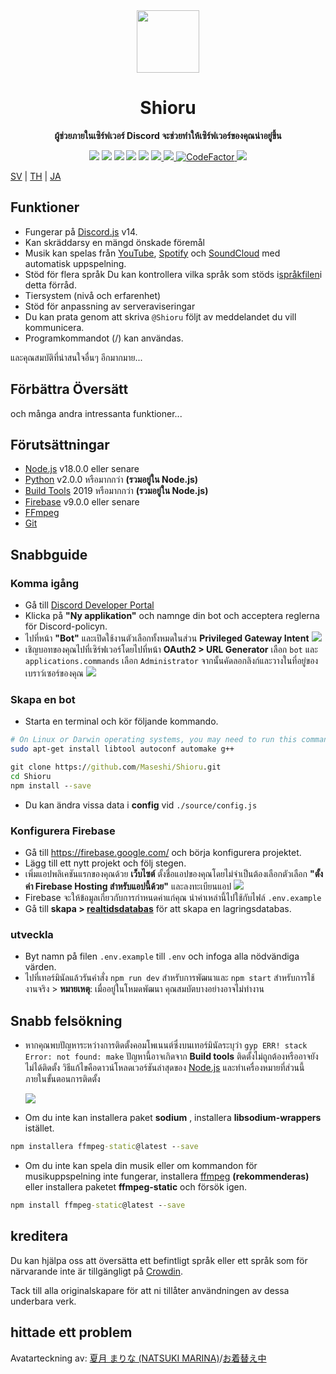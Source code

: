 <div align="center">
  <img src="https://raw.githubusercontent.com/Maseshi/Shioru/main/assets/icons/favicon-circle.png" width="100" />
  <strong>
    <h1>Shioru</h2>
    <p>ผู้ช่วยภายในเซิร์ฟเวอร์ Discord จะช่วยทำให้เซิร์ฟเวอร์ของคุณน่าอยู่ขึ้น</p>
  </strong>
  <img src="https://img.shields.io/badge/discord.js-v14-7354F6?logo=discord&logoColor=white" />
  <img src="https://img.shields.io/github/stars/Maseshi/Shioru.svg?logo=github" />
  <img src="https://img.shields.io/github/v/release/Maseshi/Shioru" />
  <img src="https://img.shields.io/github/license/Maseshi/Shioru.svg?logo=github" />
  <img src="https://img.shields.io/github/last-commit/Maseshi/Shioru" />
  <a title="Status" target="_blank" href="https://shioru.statuspage.io/">
    <img src="https://img.shields.io/badge/dynamic/json?logo=google-cloud&logoColor=white&label=status&query=status.indicator&url=https%3A%2F%2Fq60yrzp0cbgg.statuspage.io%2Fapi%2Fv2%2Fstatus.json" />
  </a>
  <a title="Crowdin" target="_blank" href="https://crowdin.com/project/shioru">
    <img src="https://badges.crowdin.net/shioru/localized.svg" />
  </a>
  <a title="CodeFactor" target="_blank" href="https://www.codefactor.io/repository/github/maseshi/shioru">
    <img src="https://www.codefactor.io/repository/github/maseshi/shioru/badge" alt="CodeFactor" />
  </a>
  <a title="Top.gg" target="_blank" href="https://top.gg/bot/704706906505347183">
    <img src="https://top.gg/api/widget/upvotes/704706906505347183.svg" />
  </a>
</div>

[SV](https://github.com/Maseshi/Shioru/blob/main/documents/README.en.md) | [TH](https://github.com/Maseshi/Shioru/blob/main/documents/README.th.md) | [JA](https://github.com/Maseshi/Shioru/blob/main/documents/README.ja.md)

<div align="center">
  <a href="https://github.com/Maseshi/Shioru/tree/main/documents">
    </img>
  </a>
</div>

## Funktioner

- Fungerar på [Discord.js](https://discord.js.org/) v14.
- Kan skräddarsy en mängd önskade föremål
- Musik kan spelas från [YouTube](https://www.youtube.com/), [Spotify](https://www.spotify.com/) och [SoundCloud](https://soundcloud.com/) med automatisk uppspelning.
- Stöd för flera språk Du kan kontrollera vilka språk som stöds i[språkfilen](https://github.com/Maseshi/shioru/blob/main/source/languages)i detta förråd.
- Tiersystem (nivå och erfarenhet)
- Stöd för anpassning av serveraviseringar
- Du kan prata genom att skriva `@Shioru` följt av meddelandet du vill kommunicera.
- Programkommandot (/) kan användas.

และคุณสมบัติที่น่าสนใจอื่นๆ อีกมากมาย...

## Förbättra Översätt

och många andra intressanta funktioner...

## Förutsättningar

- [Node.js](https://nodejs.org/) v18.0.0 eller senare
- [Python](https://www.python.org/downloads/) v2.0.0 หรือมากกว่า **(รวมอยู่ใน Node.js)**
- [Build Tools](https://visualstudio.microsoft.com/downloads/?q=build+tools) 2019 หรือมากกว่า **(รวมอยู่ใน Node.js)**
- [Firebase](https://firebase.google.com/) v9.0.0 eller senare
- [FFmpeg](https://www.ffmpeg.org/download.html)
- [Git](https://git-scm.com/downloads)

## Snabbguide

### Komma igång

- Gå till [Discord Developer Portal](https://discord.com/developers/applications)
- Klicka på **"Ny applikation"** och namnge din bot och acceptera reglerna för Discord-policyn.
- ไปที่หน้า **"Bot"** และเปิดใช้งานตัวเลือกทั้งหมดในส่วน **Privileged Gateway Intent** ![](https://raw.githubusercontent.com/Maseshi/Shioru/main/assets/images/discord-developer-portal-privileged-gateway-intents.png)
- เชิญบอทของคุณไปที่เซิร์ฟเวอร์โดยไปที่หน้า **OAuth2 > URL Generator** เลือก `bot` และ `applications.commands` เลือก `Administrator` จากนั้นคัดลอกลิงก์และวางในที่อยู่ของเบราว์เซอร์ของคุณ ![](https://raw.githubusercontent.com/Maseshi/Shioru/main/assets/images/discord-developer-portal-scopes.png)

### Skapa en bot

- Starta en terminal och kör följande kommando.

```sh
# On Linux or Darwin operating systems, you may need to run this command.
sudo apt-get install libtool autoconf automake g++
```

```bat
git clone https://github.com/Maseshi/Shioru.git
cd Shioru
npm install --save
```

- Du kan ändra vissa data i **config** vid `./source/config.js`

### Konfigurera Firebase

- Gå till https://firebase.google.com/ och börja konfigurera projektet.
- Lägg till ett nytt projekt och följ stegen.
- เพิ่มแอปพลิเคชันแรกของคุณด้วย **เว็บไซต์** ตั้งชื่อแอปของคุณโดยไม่จำเป็นต้องเลือกตัวเลือก **"ตั้งค่า Firebase Hosting สำหรับแอปนี้ด้วย"** และลงทะเบียนแอป ![](https://raw.githubusercontent.com/Maseshi/Shioru/main/assets/images/firebase-setup-web-application.png)
- Firebase จะให้ข้อมูลเกี่ยวกับการกำหนดค่าแก่คุณ นำค่าเหล่านี้ไปใช้กับไฟล์ `.env.example`
- Gå till **skapa > [realtidsdatabas](https://console.firebase.google.com/u/0/project/_/database/data)** för att skapa en lagringsdatabas.

### utveckla

- Byt namn på filen `.env.example` till `.env` och infoga alla nödvändiga värden.
- ไปที่เทอร์มินัลแล้วรันคำสั่ง `npm run dev` สำหรับการพัฒนาและ `npm start` สำหรับการใช้งานจริง > **หมายเหตุ**: เมื่ออยู่ในโหมดพัฒนา คุณสมบัตบางอย่างอาจไม่ทำงาน

## Snabb felsökning

- หากคุณพบปัญหาระหว่างการติดตั้งคอมโพเนนต์ซึ่งบนเทอร์มินัลระบุว่า `gyp ERR! stack Error: not found: make` ปัญหานี้อาจเกิดจาก **Build tools** ติดตั้งไม่ถูกต้องหรืออาจยังไม่ได้ติดตั้ง วิธีแก้ไขคือดาวน์โหลดเวอร์ชันล่าสุดของ [Node.js](https://nodejs.org/) และทำเครื่องหมายที่ส่วนนี้ภายในขั้นตอนการติดตั้ง

  ![](https://raw.githubusercontent.com/Maseshi/Shioru/main/assets/images/node-js-tools-for-native-modules.png)

- Om du inte kan installera paket **sodium** , installera **libsodium-wrappers** istället.
```bat
npm installera ffmpeg-static@latest --save
```
- Om du inte kan spela din musik eller om kommandon för musikuppspelning inte fungerar, installera [ffmpeg](https://ffmpeg.org/download.html) **(rekommenderas)** eller installera paketet **ffmpeg-static** och försök igen.
```bat
npm install ffmpeg-static@latest --save
```

## kreditera

Du kan hjälpa oss att översätta ett befintligt språk eller ett språk som för närvarande inte är tillgängligt på [Crowdin](https://crowdin.com/project/shioru-bot).

Tack till alla originalskapare för att ni tillåter användningen av dessa underbara verk.

## hittade ett problem

Avatarteckning av: [夏月 まりな (NATSUKI MARINA)](https://www.pixiv.net/en/users/482462)/[お着替え中](https://www.pixiv.net/en/artworks/76075098)
